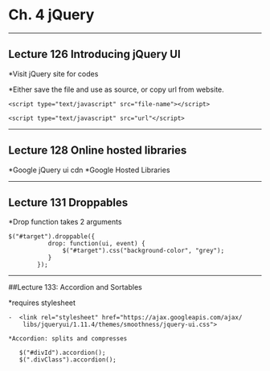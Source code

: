 # Ch. 4 jQuery

___

## Lecture 126 Introducing jQuery UI

*Visit jQuery site for codes

*Either save the file and use as source, or copy url from website.


    <script type="text/javascript" src="file-name"></script>
    
    <script type="text/javascript" src="url"</script>
    
___

## Lecture 128 Online hosted libraries

*Google jQuery ui cdn
*Google Hosted Libraries

___

## Lecture 131 Droppables

*Drop function takes 2 arguments

    $("#target").droppable({
               drop: function(ui, event) {
                   $("#target").css("background-color", "grey");
               }
            });
            
            
___

##Lecture 133: Accordion and Sortables

*requires stylesheet

    -  <link rel="stylesheet" href="https://ajax.googleapis.com/ajax/
        libs/jqueryui/1.11.4/themes/smoothness/jquery-ui.css">
        
    *Accordion: splits and compresses 
    
       $("#divId").accordion();
       $(".divClass").accordion();





